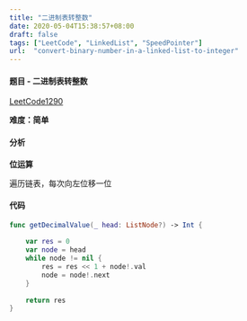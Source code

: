 ```yaml
---
title: "二进制表转整数"
date: 2020-05-04T15:38:57+08:00
draft: false
tags: ["LeetCode", "LinkedList", "SpeedPointer"]
url:  "convert-binary-number-in-a-linked-list-to-integer"
---
```


#### 题目 - 二进制表转整数

[LeetCode1290](https://leetcode-cn.com/problems/convert-binary-number-in-a-linked-list-to-integer/)

**难度：简单**

#### 分析

**位运算**

遍历链表，每次向左位移一位

#### 代码

```swift
func getDecimalValue(_ head: ListNode?) -> Int {
    
    var res = 0
    var node = head
    while node != nil {
        res = res << 1 + node!.val
        node = node!.next
    }
    
    return res
}
```
